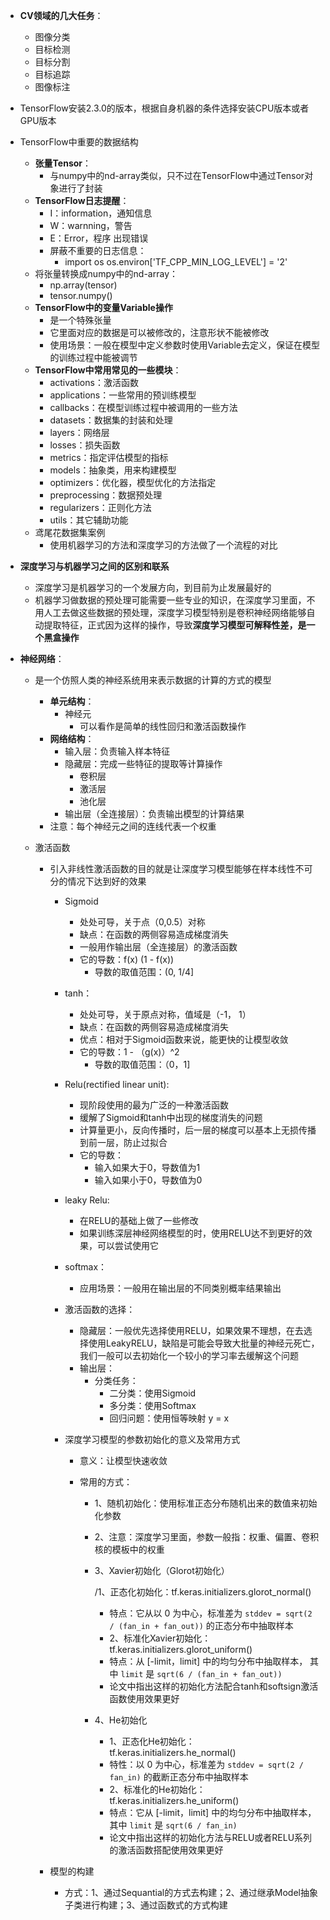 - **CV领域的几大任务**：
  - 图像分类
  - 目标检测
  - 目标分割
  - 目标追踪
  - 图像标注
- TensorFlow安装2.3.0的版本，根据自身机器的条件选择安装CPU版本或者GPU版本
- TensorFlow中重要的数据结构
  - **张量Tensor**：
    - 与numpy中的nd-array类似，只不过在TensorFlow中通过Tensor对象进行了封装
  - **TensorFlow日志提醒**：
    - I：information，通知信息
    - W：warnning，警告
    - E：Error，程序 出现错误
    - 屏蔽不重要的日志信息：
      - import os
        os.environ['TF_CPP_MIN_LOG_LEVEL'] = '2'
  - 将张量转换成numpy中的nd-array：
    - np.array(tensor)
    - tensor.numpy()
  - **TensorFlow中的变量Variable操作**
    - 是一个特殊张量
    - 它里面对应的数据是可以被修改的，注意形状不能被修改
    - 使用场景：一般在模型中定义参数时使用Variable去定义，保证在模型的训练过程中能被调节
  - **TensorFlow中常用常见的一些模块**：
    - activations：激活函数
    - applications：一些常用的预训练模型
    - callbacks：在模型训练过程中被调用的一些方法
    - datasets：数据集的封装和处理
    - layers：网络层
    - losses：损失函数
    - metrics：指定评估模型的指标
    - models：抽象类，用来构建模型
    - optimizers：优化器，模型优化的方法指定
    - preprocessing：数据预处理
    - regularizers：正则化方法
    - utils：其它辅助功能
  - 鸢尾花数据集案例
    - 使用机器学习的方法和深度学习的方法做了一个流程的对比



- **深度学习与机器学习之间的区别和联系**

  - 深度学习是机器学习的一个发展方向，到目前为止发展最好的
  - 机器学习做数据的预处理可能需要一些专业的知识，在深度学习里面，不用人工去做这些数据的预处理，深度学习模型特别是卷积神经网络能够自动提取特征，正式因为这样的操作，导致**深度学习模型可解释性差，是一个黑盒操作**

- **神经网络**：

  - 是一个仿照人类的神经系统用来表示数据的计算的方式的模型

    - **单元结构**：
      - 神经元
        - 可以看作是简单的线性回归和激活函数操作
    - **网络结构**：
      - 输入层：负责输入样本特征
      - 隐藏层：完成一些特征的提取等计算操作
        - 卷积层
        - 激活层
        - 池化层
      - 输出层（全连接层）：负责输出模型的计算结果
    - 注意：每个神经元之间的连线代表一个权重

  - 激活函数

    - 引入非线性激活函数的目的就是让深度学习模型能够在样本线性不可分的情况下达到好的效果

      - Sigmoid

        - 处处可导，关于点（0,0.5）对称
        - 缺点：在函数的两侧容易造成梯度消失
        - 一般用作输出层（全连接层）的激活函数
        - 它的导数：f(x) (1 - f(x))
          - 导数的取值范围：(0, 1/4]

      - tanh：

        - 处处可导，关于原点对称，值域是（-1， 1）
        - 缺点：在函数的两侧容易造成梯度消失
        - 优点：相对于Sigmoid函数来说，能更快的让模型收敛
        - 它的导数：1 -  （g(x)）^2
          - 导数的取值范围：（0，1]

      - Relu(rectified linear unit):

        - 现阶段使用的最为广泛的一种激活函数
        - 缓解了Sigmoid和tanh中出现的梯度消失的问题
        - 计算量更小，反向传播时，后一层的梯度可以基本上无损传播到前一层，防止过拟合
        - 它的导数：
          - 输入如果大于0，导数值为1
          - 输入如果小于0，导数值为0

      - leaky Relu:

        - 在RELU的基础上做了一些修改
        - 如果训练深层神经网络模型的时，使用RELU达不到更好的效果，可以尝试使用它

      - softmax：

        - 应用场景：一般用在输出层的不同类别概率结果输出

      - 激活函数的选择：

        - 隐藏层：一般优先选择使用RELU，如果效果不理想，在去选择使用LeakyRELU，缺陷是可能会导致大批量的神经元死亡，我们一般可以去初始化一个较小的学习率去缓解这个问题
        - 输出层：
          - 分类任务：
            - 二分类：使用Sigmoid
            - 多分类：使用Softmax
            - 回归问题：使用恒等映射 y = x

      - 深度学习模型的参数初始化的意义及常用方式

        - 意义：让模型快速收敛

        - 常用的方式：

          - 1、随机初始化：使用标准正态分布随机出来的数值来初始化参数

          - 2、注意：深度学习里面，参数一般指：权重、偏置、卷积核的模板中的权重

          - 3、Xavier初始化（Glorot初始化）

            /1、正态化初始化：tf.keras.initializers.glorot_normal()

            - 特点：它从以 0 为中心，标准差为 `stddev = sqrt(2 / (fan_in + fan_out))` 的正态分布中抽取样本
            - 2、标准化Xavier初始化：tf.keras.initializers.glorot_uniform()
            - 特点：从 [-limit，limit] 中的均匀分布中抽取样本， 其中 `limit` 是 `sqrt(6 / (fan_in + fan_out))`
            - 论文中指出这样的初始化方法配合tanh和softsign激活函数使用效果更好

          - 4、He初始化

            - 1、正态化He初始化：tf.keras.initializers.he_normal()
            - 特性：以 0 为中心，标准差为 `stddev = sqrt(2 / fan_in)` 的截断正态分布中抽取样本
            - 2、标准化的He初始化：tf.keras.initializers.he_uniform()
            - 特点：它从 [-limit，limit] 中的均匀分布中抽取样本， 其中 `limit` 是 `sqrt(6 / fan_in)`
            - 论文中指出这样的初始化方法与RELU或者RELU系列的激活函数搭配使用效果更好

    - 模型的构建

      - 方式：1、通过Sequantial的方式去构建；2、通过继承Model抽象子类进行构建；3、通过函数式的方式构建